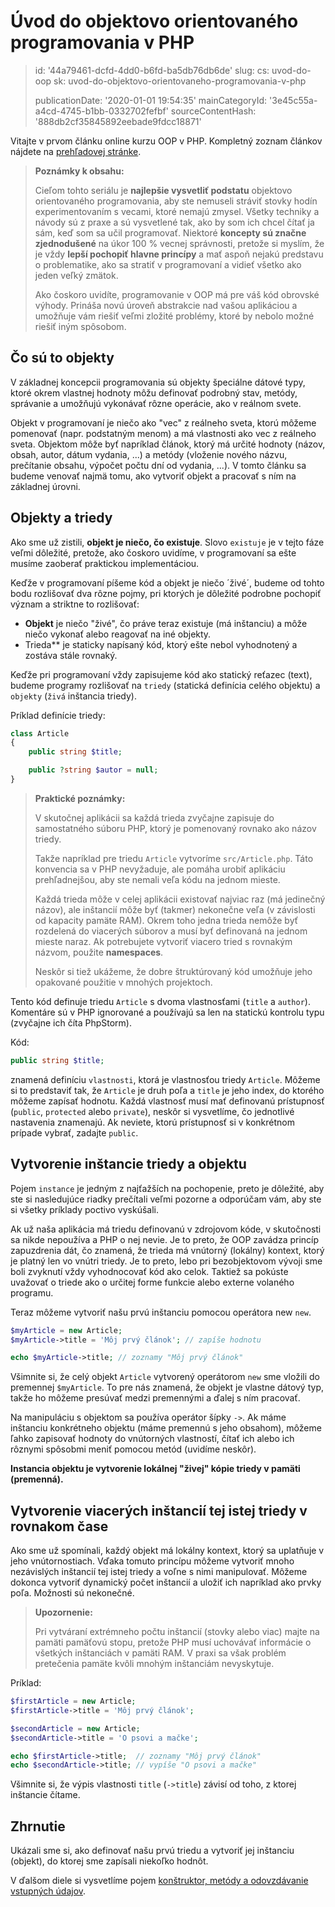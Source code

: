 Úvod do objektovo orientovaného programovania v PHP
===================================================

> id: '44a79461-dcfd-4dd0-b6fd-ba5db76db6de'
> slug:
> 	cs: uvod-do-oop
> 	sk: uvod-do-objektovo-orientovaneho-programovania-v-php
> 
> publicationDate: '2020-01-01 19:54:35'
> mainCategoryId: '3e45c55a-a4cd-4745-b1bb-0332702fefbf'
> sourceContentHash: '888db2cf35845892eebade9fdcc18871'

Vitajte v prvom článku online kurzu OOP v PHP. Kompletný zoznam článkov nájdete na <a href="/oop">prehľadovej stránke</a>.

> **Poznámky k obsahu:**
>
> Cieľom tohto seriálu je **najlepšie vysvetliť podstatu** objektovo orientovaného programovania, aby ste nemuseli stráviť stovky hodín experimentovaním s vecami, ktoré nemajú zmysel. Všetky techniky a návody sú z praxe a sú vysvetlené tak, ako by som ich chcel čítať ja sám, keď som sa učil programovať. Niektoré **koncepty sú značne zjednodušené** na úkor 100 % vecnej správnosti, pretože si myslím, že je vždy **lepší pochopiť hlavne princípy** a mať aspoň nejakú predstavu o problematike, ako sa stratiť v programovaní a vidieť všetko ako jeden veľký zmätok.
>
> Ako čoskoro uvidíte, programovanie v OOP má pre váš kód obrovské výhody. Prináša novú úroveň abstrakcie nad vašou aplikáciou a umožňuje vám riešiť veľmi zložité problémy, ktoré by nebolo možné riešiť iným spôsobom.

Čo sú to objekty
------------------

V základnej koncepcii programovania sú objekty špeciálne dátové typy, ktoré okrem vlastnej hodnoty môžu definovať podrobný stav, metódy, správanie a umožňujú vykonávať rôzne operácie, ako v reálnom svete.

Objekt v programovaní je niečo ako "vec" z reálneho sveta, ktorú môžeme pomenovať (napr. podstatným menom) a má vlastnosti ako vec z reálneho sveta. Objektom môže byť napríklad článok, ktorý má určité hodnoty (názov, obsah, autor, dátum vydania, ...) a metódy (vloženie nového názvu, prečítanie obsahu, výpočet počtu dní od vydania, ...). V tomto článku sa budeme venovať najmä tomu, ako vytvoriť objekt a pracovať s ním na základnej úrovni.

Objekty a triedy
---------------

Ako sme už zistili, **objekt je niečo, čo existuje**. Slovo `existuje` je v tejto fáze veľmi dôležité, pretože, ako čoskoro uvidíme, v programovaní sa ešte musíme zaoberať praktickou implementáciou.

Keďže v programovaní píšeme kód a objekt je niečo ´živé´, budeme od tohto bodu rozlišovať dva rôzne pojmy, pri ktorých je dôležité podrobne pochopiť význam a striktne to rozlišovať:

- **Objekt** je niečo "živé", čo práve teraz existuje (má inštanciu) a môže niečo vykonať alebo reagovať na iné objekty.
- Trieda** je staticky napísaný kód, ktorý ešte nebol vyhodnotený a zostáva stále rovnaký.

Keďže pri programovaní vždy zapisujeme kód ako statický reťazec (text), budeme programy rozlišovať na `triedy` (statická definícia celého objektu) a `objekty` (`živá` inštancia triedy).

Príklad definície triedy:

```php
class Article
{
    public string $title;

    public ?string $autor = null;
}
```

> **Praktické poznámky:**
>
> V skutočnej aplikácii sa každá trieda zvyčajne zapisuje do samostatného súboru PHP, ktorý je pomenovaný rovnako ako názov triedy.
>
> Takže napríklad pre triedu `Article` vytvoríme `src/Article.php`. Táto konvencia sa v PHP nevyžaduje, ale pomáha urobiť aplikáciu prehľadnejšou, aby ste nemali veľa kódu na jednom mieste.
>
> Každá trieda môže v celej aplikácii existovať najviac raz (má jedinečný názov), ale inštancií môže byť (takmer) nekonečne veľa (v závislosti od kapacity pamäte RAM). Okrem toho jedna trieda nemôže byť rozdelená do viacerých súborov a musí byť definovaná na jednom mieste naraz. Ak potrebujete vytvoriť viacero tried s rovnakým názvom, použite **namespaces**.
>
> Neskôr si tiež ukážeme, že dobre štruktúrovaný kód umožňuje jeho opakované použitie v mnohých projektoch.

Tento kód definuje triedu `Article` s dvoma vlastnosťami (`title` a `author`). Komentáre sú v PHP ignorované a používajú sa len na statickú kontrolu typu (zvyčajne ich číta PhpStorm).

Kód:

```php
public string $title;
```

znamená definíciu `vlastnosti`, ktorá je vlastnosťou triedy `Article`. Môžeme si to predstaviť tak, že `Article` je druh poľa a `title` je jeho index, do ktorého môžeme zapísať hodnotu. Každá vlastnosť musí mať definovanú prístupnosť (`public`, `protected` alebo `private`), neskôr si vysvetlíme, čo jednotlivé nastavenia znamenajú. Ak neviete, ktorú prístupnosť si v konkrétnom prípade vybrať, zadajte `public`.

Vytvorenie inštancie triedy a objektu
----------------------------------

Pojem `instance` je jedným z najťažších na pochopenie, preto je dôležité, aby ste si nasledujúce riadky prečítali veľmi pozorne a odporúčam vám, aby ste si všetky príklady poctivo vyskúšali.

Ak už naša aplikácia má triedu definovanú v zdrojovom kóde, v skutočnosti sa nikde nepoužíva a PHP o nej nevie. Je to preto, že OOP zavádza princíp zapuzdrenia dát, čo znamená, že trieda má vnútorný (lokálny) kontext, ktorý je platný len vo vnútri triedy. Je to preto, lebo pri bezobjektovom vývoji sme boli zvyknutí vždy vyhodnocovať kód ako celok. Taktiež sa pokúste uvažovať o triede ako o určitej forme funkcie alebo externe volaného programu.

Teraz môžeme vytvoriť našu prvú inštanciu pomocou operátora new `new`.

```php
$myArticle = new Article;
$myArticle->title = 'Môj prvý článok'; // zapíše hodnotu

echo $myArticle->title; // zoznamy "Môj prvý článok"
```

Všimnite si, že celý objekt `Article` vytvorený operátorom `new` sme vložili do premennej `$myArticle`. To pre nás znamená, že objekt je vlastne dátový typ, takže ho môžeme presúvať medzi premennými a ďalej s ním pracovať.

Na manipuláciu s objektom sa používa operátor šípky `->`. Ak máme inštanciu konkrétneho objektu (máme premennú s jeho obsahom), môžeme ľahko zapisovať hodnoty do vnútorných vlastností, čítať ich alebo ich rôznymi spôsobmi meniť pomocou metód (uvidíme neskôr).

**Instancia objektu je vytvorenie lokálnej "živej" kópie triedy v pamäti (premenná).**

Vytvorenie viacerých inštancií tej istej triedy v rovnakom čase
---------------------------------------------

Ako sme už spomínali, každý objekt má lokálny kontext, ktorý sa uplatňuje v jeho vnútornostiach. Vďaka tomuto princípu môžeme vytvoriť mnoho nezávislých inštancií tej istej triedy a voľne s nimi manipulovať. Môžeme dokonca vytvoriť dynamický počet inštancií a uložiť ich napríklad ako prvky poľa. Možnosti sú nekonečné.

> **Upozornenie:**
>
> Pri vytváraní extrémneho počtu inštancií (stovky alebo viac) majte na pamäti pamäťovú stopu, pretože PHP musí uchovávať informácie o všetkých inštanciách v pamäti RAM. V praxi sa však problém pretečenia pamäte kvôli mnohým inštanciám nevyskytuje.

Príklad:

```php
$firstArticle = new Article;
$firstArticle->title = 'Môj prvý článok';

$secondArticle = new Article;
$secondArticle->title = 'O psovi a mačke';

echo $firstArticle->title;  // zoznamy "Môj prvý článok"
echo $secondArticle->title; // vypíše "O psovi a mačke"
```

Všimnite si, že výpis vlastnosti `title` (`->title`) závisí od toho, z ktorej inštancie čítame.

Zhrnutie
-------

Ukázali sme si, ako definovať našu prvú triedu a vytvoriť jej inštanciu (objekt), do ktorej sme zapísali niekoľko hodnôt.

V ďalšom diele si vysvetlíme pojem <a href="/methods-and-passing-input">konštruktor, metódy a odovzdávanie vstupných údajov</a>.
